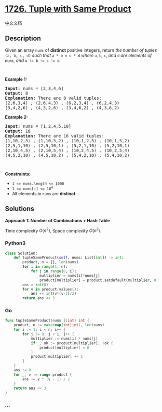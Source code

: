 # [1726. Tuple with Same Product](https://leetcode.com/problems/tuple-with-same-product)

[中文文档](/solution/1700-1799/1726.Tuple%20with%20Same%20Product/README.md)

## Description

<p>Given an array <code>nums</code> of <strong>distinct</strong> positive integers, return <em>the number of tuples </em><code>(a, b, c, d)</code><em> such that </em><code>a * b = c * d</code><em> where </em><code>a</code><em>, </em><code>b</code><em>, </em><code>c</code><em>, and </em><code>d</code><em> are elements of </em><code>nums</code><em>, and </em><code>a != b != c != d</code><em>.</em></p>

<p>&nbsp;</p>
<p><strong class="example">Example 1:</strong></p>

<pre>
<strong>Input:</strong> nums = [2,3,4,6]
<strong>Output:</strong> 8
<strong>Explanation:</strong> There are 8 valid tuples:
(2,6,3,4) , (2,6,4,3) , (6,2,3,4) , (6,2,4,3)
(3,4,2,6) , (4,3,2,6) , (3,4,6,2) , (4,3,6,2)
</pre>

<p><strong class="example">Example 2:</strong></p>

<pre>
<strong>Input:</strong> nums = [1,2,4,5,10]
<strong>Output:</strong> 16
<strong>Explanation:</strong> There are 16 valid tuples:
(1,10,2,5) , (1,10,5,2) , (10,1,2,5) , (10,1,5,2)
(2,5,1,10) , (2,5,10,1) , (5,2,1,10) , (5,2,10,1)
(2,10,4,5) , (2,10,5,4) , (10,2,4,5) , (10,2,5,4)
(4,5,2,10) , (4,5,10,2) , (5,4,2,10) , (5,4,10,2)
</pre>

<p>&nbsp;</p>
<p><strong>Constraints:</strong></p>

<ul>
	<li><code>1 &lt;= nums.length &lt;= 1000</code></li>
	<li><code>1 &lt;= nums[i] &lt;= 10<sup>4</sup></code></li>
	<li>All elements in <code>nums</code> are <strong>distinct</strong>.</li>
</ul>

## Solutions

**Approach 1: Number of Combinations + Hash Table**

Time complexity $O(n^2)$, Space complexity $O(n^2)$.

<!-- tabs:start -->

### **Python3**

```python
class Solution:
    def tupleSameProduct(self, nums: List[int]) -> int:
        product, n = {}, len(nums)
        for i in range(1, n):
            for j in range(0, i):
                multiplier = nums[i]*nums[j]
                product[multiplier] = product.setdefault(multiplier, 0) + 1
        ans = int(0)
        for v in product.values():
            ans += int(v*(v-1)/2)
        return ans << 3
```

### **Go**

```go
func tupleSameProduct(nums []int) int {
	product, n := make(map[int]int), len(nums)
	for i := 1; i < n; i++ {
		for j := 0; j < i; j++ {
			multiplier := nums[i] * nums[j]
			if _, ok := product[multiplier]; !ok {
				product[multiplier] = 0
			}
			product[multiplier] += 1
		}
	}
	ans := 0
	for _, v := range product {
		ans += v * (v - 1) / 2
	}
	return ans << 3
}
```

### **...**

```

```

<!-- tabs:end -->
